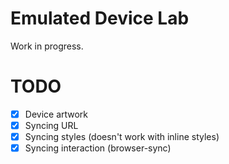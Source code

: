 # Emulated Device Lab

Work in progress.

# TODO

- [x] Device artwork
- [x] Syncing URL
- [x] Syncing styles (doesn't work with inline styles)
- [x] Syncing interaction (browser-sync)